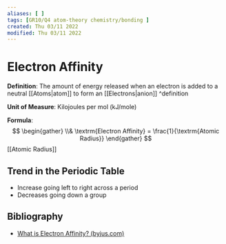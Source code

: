 ```yaml
---
aliases: [ ]
tags: [GR10/Q4 atom-theory chemistry/bonding ]
created: Thu 03/11 2022
modified: Thu 03/11 2022
---
```

# Electron Affinity
**Definition**: The amount of energy released when an electron is added to a neutral [[Atoms|atom]] to form an [[Electrons|anion]] ^definition

**Unit of Measure**: Kilojoules per mol (kJ/mole)

**Formula**:
$$
\begin{gather}
\\& \textrm{Electron Affinity} = \frac{1}{\textrm{Atomic Radius}}
\end{gather}
$$
[[Atomic Radius]]

## Trend in the Periodic Table
- Increase going left to right across a period
- Decreases going down a group

## Bibliography
- [What is Electron Affinity? (byjus.com)](https://byjus.com/chemistry/electron-affinity/#:~:text=Electron%20affinity%20is%20defined%20as,to%20form%20a%20negative%20ion.)